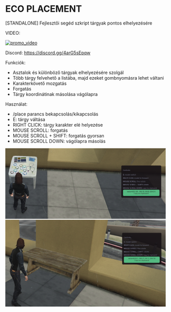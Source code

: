 # ECO PLACEMENT
[STANDALONE] Fejlesztői segéd szkript tárgyak pontos elhelyezésére

VIDEO:

[![promo_video](https://img.youtube.com/vi/m5E3BEac4Gc/0.jpg)](https://youtu.be/m5E3BEac4Gc)

Discord: https://discord.gg/4arG5sEpqw

Funkciók:
 - Asztalok és különböző tárgyak elhelyezésére szolgál
 - Több tárgy felvehető a listába, majd ezeket gombnyomásra lehet váltani
 - Karakterkövető mozgatás
 - Forgatás
 - Tárgy koordinátinak másolása vágólapra
 
Használat:
 - /place parancs bekapcsolás/kikapcsolás
 - E: tárgy váltása
 - RIGHT CLICK: tárgy karakter elé helyezése
 - MOUSE SCROLL: forgatás
 - MOUSE SCROLL + SHIFT: forgatás gyorsan
 - MOUSE SCROLL DOWN: vágólapra másolás

![eco_placement1](https://github.com/Ekhion76/eco_placement/blob/main/previews/eco_placement1.png)
![eco_placement2](https://github.com/Ekhion76/eco_placement/blob/main/previews/eco_placement2.png)
